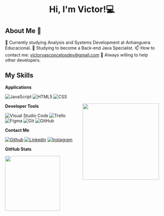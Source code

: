 <h1 align="center">Hi, I'm Victor!💻</h1>

## About Me :wave:

🔭 Currently studying Analysis and Systems Development at Anhanguera Educacional.
🌱 Studying to become a Back-end Java Specialist.
📫 How to contact me: victorvasconcelosdev@gmail.com
🎯 Always willing to help other developers.

 ## My Skills

 **Applications**

![JavaScript](https://img.shields.io/badge/-JavaScript-333333?style=flat&logo=javascript)
![HTML5](https://img.shields.io/badge/-HTML5-333333?style=flat&logo=HTML5)
![CSS](https://img.shields.io/badge/-CSS-333333?style=flat&logo=CSS3&logoColor=1572B6)

<img align= "right" width= "250" src= "https://pa1.narvii.com/6580/8098c6e9207376889eeb0532d9f5a0723c4d73f5_hq.gif"/>

**Developer Tools**

![Visual Studio Code](https://img.shields.io/badge/-Visual%20Studio%20Code-333333?style=flat&logo=visual-studio-code&logoColor=007ACC)
![Trello](https://img.shields.io/badge/-Trello-333333?style=flat&logo=trello&logoColor=007ACC)
![Figma](https://img.shields.io/badge/-Figma-333333?style=flat&logo=figma&logoColor=007ACC)
![Git](https://img.shields.io/badge/-Git-333333?style=flat&logo=git)
![GitHub](https://img.shields.io/badge/-GitHub-333333?style=flat&logo=github)

**Contact Me**

[![Github](https://img.shields.io/badge/-Github-333?style=flat&logo=Github&logoColor=white)](https://github.com/victorrvasconcelos)
[![Linkedin](https://img.shields.io/badge/-LinkedIn-blue?style=flat&logo=Linkedin&logoColor=white)](https://www.linkedin.com/in/victor-vasconcelos-b08593308/)
[![Instagram](https://img.shields.io/badge/-Instagram-c13584?style=flat&labelColor=c13584&logo=instagram&logoColor=white)](https://www.instagram.com/viictordev/)

**GitHub Stats**

<a href="https://github.com/victorrvasconcelos" title="Perfil do Victor">
  <img height="180em" src="https://github-readme-stats.vercel.app/api/top-langs/?username=victorrvasconcelos&layout=compact&langs_count=7&theme=dracula" />
</a>
